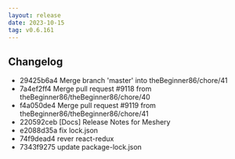 ```yaml
---
layout: release
date: 2023-10-15
tag: v0.6.161
---
```


## Changelog
* 29425b6a4 Merge branch 'master' into theBeginner86/chore/41
* 7a4ef2ff4 Merge pull request #9118 from theBeginner86/theBeginner86/chore/40
* f4a050de4 Merge pull request #9119 from theBeginner86/theBeginner86/chore/41
* 220592ceb [Docs] Release Notes for Meshery
* e2088d35a fix lock.json
* 74f9dead4 rever react-redux
* 7343f9275 update package-lock.json
